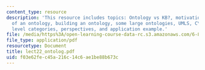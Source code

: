 ```yaml
---
content_type: resource
description: 'This resource includes topics: Ontology vs KB?, motivations, aspects
  of an ontology, building an ontology, some large ontologies, UMLS, CYC, CYC top
  level categories, perspectives, and application example.'
file: /media/https%3A/open-learning-course-data-rc.s3.amazonaws.com/6-871-knowledge-based-applications-systems-spring-2005/f03e62fec45a216c14c6ae1be88b673c_lect22_ontolog.pdf
file_type: application/pdf
resourcetype: Document
title: lect22_ontolog.pdf
uid: f03e62fe-c45a-216c-14c6-ae1be88b673c
---
```

